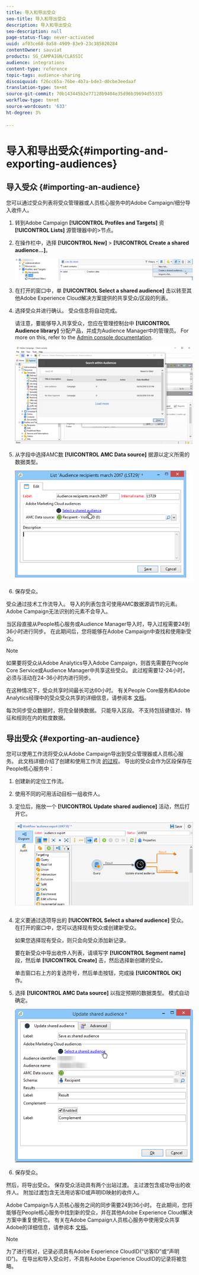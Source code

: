 ```yaml
---
title: 导入和导出受众
seo-title: 导入和导出受众
description: 导入和导出受众
seo-description: null
page-status-flag: never-activated
uuid: af03ce68-8a58-4909-83e9-23c385820284
contentOwner: sauviat
products: SG_CAMPAIGN/CLASSIC
audience: integrations
content-type: reference
topic-tags: audience-sharing
discoiquuid: f26cc65a-76be-4b7a-bde3-d0cbe3eedaaf
translation-type: tm+mt
source-git-commit: 70b143445b2e77128b9404e35d96b39694d55335
workflow-type: tm+mt
source-wordcount: '633'
ht-degree: 3%

---
```



# 导入和导出受众{#importing-and-exporting-audiences}

## 导入受众 {#importing-an-audience}

您可以通过受众列表将受众管理器或人员核心服务中的Adobe Campaign/细分导入收件人。

1. 转到Adobe Campaign **[!UICONTROL Profiles and Targets]** 资 **[!UICONTROL Lists]** 源管理器中的>节点。
1. 在操作栏中，选择 **[!UICONTROL New]** > **[!UICONTROL Create a shared audience...]**。

   ![](assets/aam_import_audience.png)

1. 在打开的窗口中，单 **[!UICONTROL Select a shared audience]** 击以转至其他Adobe Experience Cloud解决方案提供的共享受众/区段的列表。
1. 选择受众并进行确认。 受众信息将自动完成。

   请注意，要能够导入共享受众，您应在管理控制台中 **[!UICONTROL Audience library]** 分配产品，并成为Audience Manager中的管理员。 For more on this, refer to the [Admin console documentation](https://helpx.adobe.com/cn/enterprise/managing/user-guide.html).

   ![](assets/aam_import_audience_3.png)

1. 从字段中选择AMC数 **[!UICONTROL AMC Data source]** 据源以定义所需的数据类型。

   ![](assets/aam_import_audience_2.png)

1. 保存受众。

受众通过技术工作流导入。 导入的列表包含可使用AMC数据源调节的元素。 Adobe Campaign无法识别的元素不会导入。

当区段直接从People核心服务或Audience Manager导入时，导入过程需要24到36小时进行同步。 在此期间后，您将能够在Adobe Campaign中查找和使用新受众。

>[!NOTE]
>
>如果要将受众从Adobe Analytics导入Adobe Campaign，则首先需要在People Core Service或Audience Manager中共享这些受众。 此过程需要12-24小时，必须与活动在24-36小时内进行同步。
>
>在这种情况下，受众共享时间最长可达60小时。 有关People Core服务和Adobe Analytics经理中的受众受众共享的详细信息，请参阅本 [文档](https://docs.adobe.com/content/help/en/analytics/components/segmentation/segmentation-workflow/seg-publish.html)。

每次同步受众数据时，将完全替换数据。 只能导入区段。 不支持包括键值对、特征和规则在内的粒度数据。

## 导出受众 {#exporting-an-audience}

您可以使用工作流将受众从Adobe Campaign导出到受众管理器或人员核心服务。 此文档详细介绍了创建和使用工作流 [的过程](../../workflow/using/building-a-workflow.md)。 导出的受众会作为区段保存在People核心服务中：

1. 创建新的定位工作流。
1. 使用不同的可用活动目标一组收件人。
1. 定位后，拖放一个 **[!UICONTROL Update shared audience]** 活动，然后打开它。

   ![](assets/aam_export_example.png)

1. 定义要通过选项导出的 **[!UICONTROL Select a shared audience]** 受众。 在打开的窗口中，您可以选择现有受众或创建新受众。

   如果您选择现有受众，则只会向受众添加新记录。

   要在新受众中导出收件人列表，请填写字 **[!UICONTROL Segment name]** 段，然后单 **[!UICONTROL Create]** 击，然后选择新创建的受众。

   单击窗口右上方的复选符号，然后单击按钮，完成操 **[!UICONTROL OK]** 作。

1. 选择 **[!UICONTROL AMC Data source]** 以指定预期的数据类型。 模式自动确定。

   ![](assets/aam_export_audience_activity.png)

1. 保存受众。

然后，将导出受众。 保存受众活动具有两个出站过渡。 主过渡包含成功导出的收件人。 附加过渡包含无法用访客ID或声明ID映射的收件人。

Adobe Campaign与人员核心服务之间的同步需要24到36小时。 在此期间，您将能够在People核心服务中找到新的受众，并在其他Adobe Experience Cloud解决方案中重复使用它。 有关在Adobe Campaign人员核心服务中使用受众共享Adobe的详细信息，请参阅本 [文档](https://docs.adobe.com/content/help/en/core-services/interface/audiences/t-audience-create.html)。

>[!NOTE]
>
>为了进行核对，记录必须具有Adobe Experience CloudID(“访客ID”或“声明ID”)。 在导出和导入受众时，不具有Adobe Experience CloudID的记录将被忽略。

